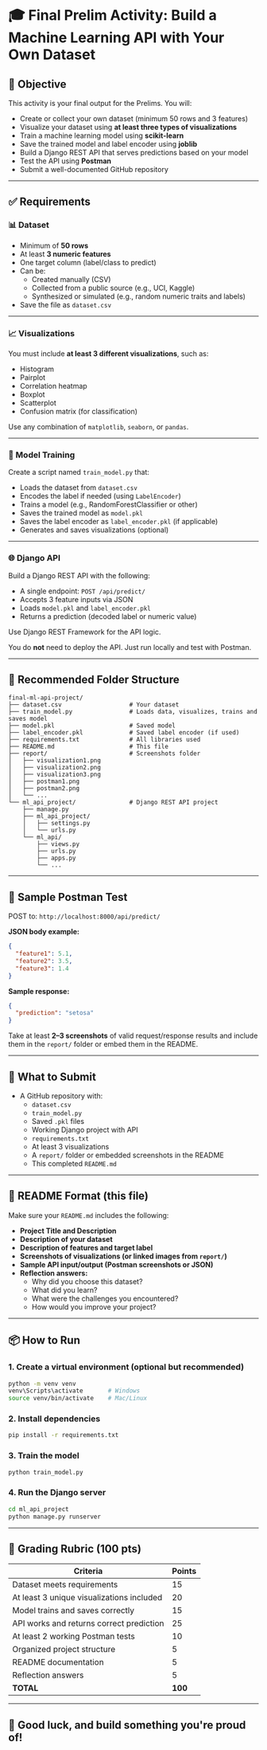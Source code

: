 # 🎓 Final Prelim Activity: Build a Machine Learning API with Your Own Dataset

## 🧠 Objective

This activity is your final output for the Prelims. You will:

- Create or collect your own dataset (minimum 50 rows and 3 features)
- Visualize your dataset using **at least three types of visualizations**
- Train a machine learning model using **scikit-learn**
- Save the trained model and label encoder using **joblib**
- Build a Django REST API that serves predictions based on your model
- Test the API using **Postman**
- Submit a well-documented GitHub repository

---

## ✅ Requirements

### 📊 Dataset

- Minimum of **50 rows**
- At least **3 numeric features**
- One target column (label/class to predict)
- Can be:
  - Created manually (CSV)
  - Collected from a public source (e.g., UCI, Kaggle)
  - Synthesized or simulated (e.g., random numeric traits and labels)
- Save the file as `dataset.csv`

---

### 📈 Visualizations

You must include **at least 3 different visualizations**, such as:
- Histogram
- Pairplot
- Correlation heatmap
- Boxplot
- Scatterplot
- Confusion matrix (for classification)

Use any combination of `matplotlib`, `seaborn`, or `pandas`.

---

### 🧪 Model Training

Create a script named `train_model.py` that:
- Loads the dataset from `dataset.csv`
- Encodes the label if needed (using `LabelEncoder`)
- Trains a model (e.g., RandomForestClassifier or other)
- Saves the trained model as `model.pkl`
- Saves the label encoder as `label_encoder.pkl` (if applicable)
- Generates and saves visualizations (optional)

---

### 🌐 Django API

Build a Django REST API with the following:

- A single endpoint: `POST /api/predict/`
- Accepts 3 feature inputs via JSON
- Loads `model.pkl` and `label_encoder.pkl`
- Returns a prediction (decoded label or numeric value)

Use Django REST Framework for the API logic.

You do **not** need to deploy the API. Just run locally and test with Postman.

---

## 📁 Recommended Folder Structure

```
final-ml-api-project/
├── dataset.csv                   # Your dataset
├── train_model.py                # Loads data, visualizes, trains and saves model
├── model.pkl                     # Saved model
├── label_encoder.pkl             # Saved label encoder (if used)
├── requirements.txt              # All libraries used
├── README.md                     # This file
├── report/                       # Screenshots folder
│   ├── visualization1.png
│   ├── visualization2.png
│   ├── visualization3.png
│   ├── postman1.png
│   ├── postman2.png
│   └── ...
└── ml_api_project/               # Django REST API project
    ├── manage.py
    ├── ml_api_project/
    │   ├── settings.py
    │   └── urls.py
    └── ml_api/
        ├── views.py
        ├── urls.py
        ├── apps.py
        └── ...
```

---

## 🧪 Sample Postman Test

POST to: `http://localhost:8000/api/predict/`

**JSON body example:**
```json
{
  "feature1": 5.1,
  "feature2": 3.5,
  "feature3": 1.4
}
```

**Sample response:**
```json
{
  "prediction": "setosa"
}
```

Take at least **2–3 screenshots** of valid request/response results and include them in the `report/` folder or embed them in the README.

---

## 📝 What to Submit

- A GitHub repository with:
  - `dataset.csv`
  - `train_model.py`
  - Saved `.pkl` files
  - Working Django project with API
  - `requirements.txt`
  - At least 3 visualizations
  - A `report/` folder or embedded screenshots in the README
  - This completed `README.md`

---

## 📄 README Format (this file)

Make sure your `README.md` includes the following:

- **Project Title and Description**
- **Description of your dataset**
- **Description of features and target label**
- **Screenshots of visualizations (or linked images from `report/`)**
- **Sample API input/output (Postman screenshots or JSON)**
- **Reflection answers:**
  - Why did you choose this dataset?
  - What did you learn?
  - What were the challenges you encountered?
  - How would you improve your project?

---

## 📦 How to Run

### 1. Create a virtual environment (optional but recommended)

```bash
python -m venv venv
venv\Scripts\activate       # Windows
source venv/bin/activate    # Mac/Linux
```

### 2. Install dependencies

```bash
pip install -r requirements.txt
```

### 3. Train the model

```bash
python train_model.py
```

### 4. Run the Django server

```bash
cd ml_api_project
python manage.py runserver
```

---

## 🧠 Grading Rubric (100 pts)

| Criteria                                  | Points |
|-------------------------------------------|--------|
| Dataset meets requirements                | 15     |
| At least 3 unique visualizations included | 20     |
| Model trains and saves correctly          | 15     |
| API works and returns correct prediction  | 25     |
| At least 2 working Postman tests          | 10     |
| Organized project structure               | 5      |
| README documentation                      | 5      |
| Reflection answers                        | 5      |
| **TOTAL**                                 | **100** |

---

## 🙌 Good luck, and build something you're proud of!
